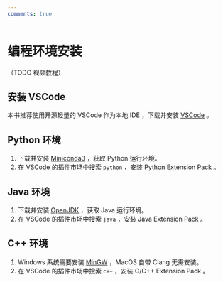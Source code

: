 ```yaml
---
comments: true
---
```


# 编程环境安装

（TODO 视频教程）

## 安装 VSCode

本书推荐使用开源轻量的 VSCode 作为本地 IDE ，下载并安装 [VSCode](https://code.visualstudio.com/) 。

## Python 环境

1. 下载并安装 [Miniconda3](https://docs.conda.io/en/latest/miniconda.html) ，获取 Python 运行环境。
2. 在 VSCode 的插件市场中搜索 `python` ，安装 Python Extension Pack 。

## Java 环境

1. 下载并安装 [OpenJDK](https://jdk.java.net/18/) ，获取 Java 运行环境。
2. 在 VSCode 的插件市场中搜索 `java` ，安装 Java Extension Pack 。

## C++ 环境

1. Windows 系统需要安装 [MinGW](https://www.mingw-w64.org/downloads/) ，MacOS 自带 Clang 无需安装。
2. 在 VSCode 的插件市场中搜索 `c++` ，安装 C/C++ Extension Pack 。
